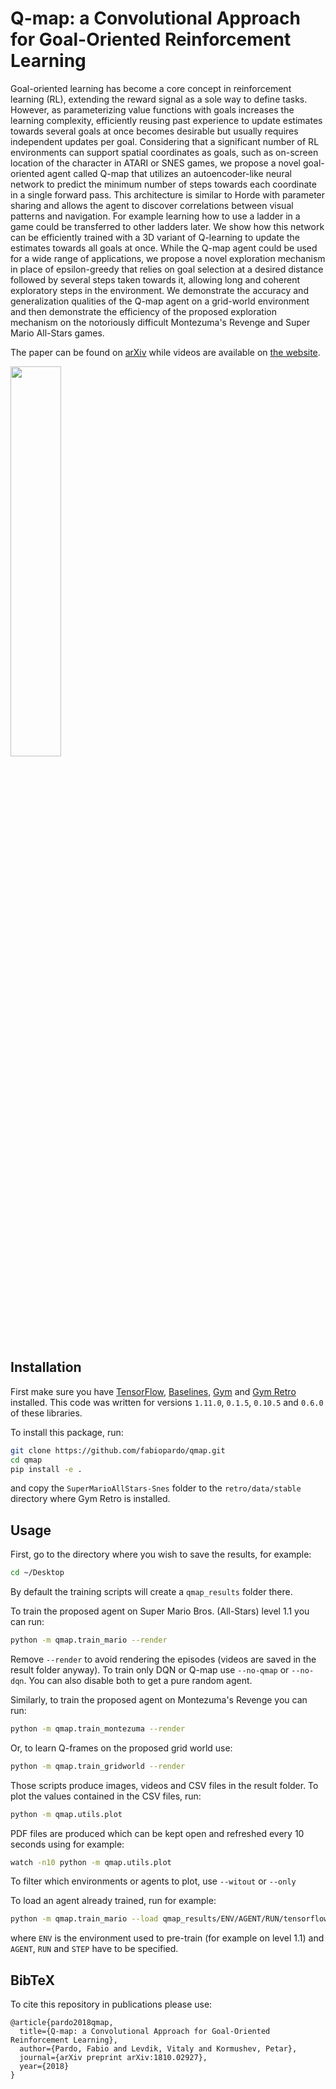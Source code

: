 # Q-map: a Convolutional Approach for Goal-Oriented Reinforcement Learning

Goal-oriented learning has become a core concept in reinforcement learning (RL), extending the reward signal as a sole way to define tasks. However, as parameterizing value functions with goals increases the learning complexity, efficiently reusing past experience to update estimates towards several goals at once becomes desirable but usually requires independent updates per goal. Considering that a significant number of RL environments can support spatial coordinates as goals, such as on-screen location of the character in ATARI or SNES games, we propose a novel goal-oriented agent called Q-map that utilizes an autoencoder-like neural network to predict the minimum number of steps towards each coordinate in a single forward pass. This architecture is similar to Horde with parameter sharing and allows the agent to discover correlations between visual patterns and navigation. For example learning how to use a ladder in a game could be transferred to other ladders later. We show how this network can be efficiently trained with a 3D variant of Q-learning to update the estimates towards all goals at once. While the Q-map agent could be used for a wide range of applications, we propose a novel exploration mechanism in place of epsilon-greedy that relies on goal selection at a desired distance followed by several steps taken towards it, allowing long and coherent exploratory steps in the environment. We demonstrate the accuracy and generalization qualities of the Q-map agent on a grid-world environment and then demonstrate the efficiency of the proposed exploration mechanism on the notoriously difficult Montezuma's Revenge and Super Mario All-Stars games.

The paper can be found on [arXiv](https://arxiv.org/abs/1810.02927) while videos are available on [the website](https://sites.google.com/view/q-map-rl).

<img src="data/mario_montezuma.gif" width=40% align="center"/>

## Installation

First make sure you have [TensorFlow](https://www.tensorflow.org), [Baselines](https://github.com/openai/baselines), [Gym](https://github.com/openai/gym.git) and [Gym Retro](https://github.com/openai/retro) installed. This code was written for versions ```1.11.0```, ```0.1.5```, ```0.10.5``` and ```0.6.0``` of these libraries.

To install this package, run:
```bash
git clone https://github.com/fabiopardo/qmap.git
cd qmap
pip install -e .
```
and copy the ```SuperMarioAllStars-Snes``` folder to the ```retro/data/stable``` directory where Gym Retro is installed.

## Usage

First, go to the directory where you wish to save the results, for example:
```bash
cd ~/Desktop
```
By default the training scripts will create a ```qmap_results``` folder there.

To train the proposed agent on Super Mario Bros. (All-Stars) level 1.1 you can run:
```bash
python -m qmap.train_mario --render
```
Remove ```--render``` to avoid rendering the episodes (videos are saved in the result folder anyway).
To train only DQN or Q-map use ```--no-qmap``` or ```--no-dqn```.
You can also disable both to get a pure random agent.

Similarly, to train the proposed agent on Montezuma's Revenge you can run:
```bash
python -m qmap.train_montezuma --render
```

Or, to learn Q-frames on the proposed grid world use:
```bash
python -m qmap.train_gridworld --render
```

Those scripts produce images, videos and CSV files in the result folder.
To plot the values contained in the CSV files, run:
```bash
python -m qmap.utils.plot
```
PDF files are produced which can be kept open and refreshed every 10 seconds using for example:
```bash
watch -n10 python -m qmap.utils.plot
```
To filter which environments or agents to plot, use ```--witout``` or ```--only```

To load an agent already trained, run for example:
```bash
python -m qmap.train_mario --load qmap_results/ENV/AGENT/RUN/tensorflow/step_STEP.ckpt --level 2.1
```
where ```ENV``` is the environment used to pre-train (for example on level 1.1) and ```AGENT```, ```RUN``` and ```STEP``` have to be specified.

## BibTeX

To cite this repository in publications please use:
```
@article{pardo2018qmap,
  title={Q-map: a Convolutional Approach for Goal-Oriented Reinforcement Learning},
  author={Pardo, Fabio and Levdik, Vitaly and Kormushev, Petar},
  journal={arXiv preprint arXiv:1810.02927},
  year={2018}
}
```
